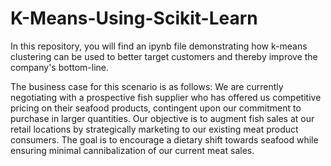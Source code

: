 # K-Means-Using-Scikit-Learn
In this repository, you will find an ipynb file demonstrating how k-means clustering can be used to better target customers and thereby improve the company's bottom-line.

The business case for this scenario is as follows: We are currently negotiating with a prospective fish supplier who has offered us competitive pricing on their seafood products, contingent upon our commitment to purchase in larger quantities. Our objective is to augment fish sales at our retail locations by strategically marketing to our existing meat product consumers. The goal is to encourage a dietary shift towards seafood while ensuring minimal cannibalization of our current meat sales.

